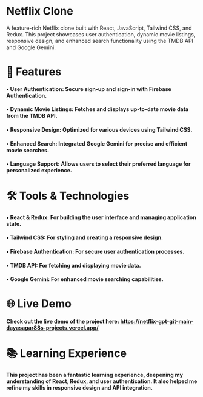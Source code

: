 
# Netflix Clone

A feature-rich Netflix clone built with React, JavaScript, Tailwind CSS, and Redux. This project showcases user authentication, dynamic movie listings, responsive design, and enhanced search functionality using the TMDB API and Google Gemini.


# 🚀 Features

#### • User Authentication: Secure sign-up and sign-in with Firebase Authentication.

#### • Dynamic Movie Listings: Fetches and displays up-to-date movie data from the TMDB API.

#### • Responsive Design: Optimized for various devices using Tailwind CSS.

#### • Enhanced Search: Integrated Google Gemini for precise and efficient movie searches.

#### • Language Support: Allows users to select their preferred language for personalized  experience.
# 🛠 Tools & Technologies

#### • React & Redux: For building the user interface and managing application state.

#### • Tailwind CSS: For styling and creating a responsive design.

#### • Firebase Authentication: For secure user authentication processes.

#### • TMDB API: For fetching and displaying movie data.

#### • Google Gemini: For enhanced movie searching capabilities.
# 🌐 Live Demo

#### Check out the live demo of the project here: https://netflix-gpt-git-main-dayasagar88s-projects.vercel.app/
# 📚 Learning Experience

#### This project has been a fantastic learning experience, deepening my understanding of React, Redux, and user authentication. It also helped me refine my skills in responsive design and API integration.